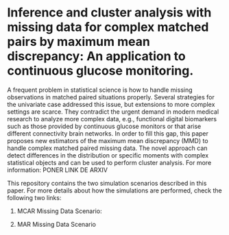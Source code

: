 # Inference and cluster analysis with missing data for complex matched pairs by maximum mean discrepancy: An application to continuous glucose monitoring.

A frequent problem in statistical science is how to handle missing observations in matched paired situations properly. Several strategies for the univariate case addressed this issue, but extensions to more complex settings are scarce. They contradict the urgent demand in modern medical research to analyze more complex data, e.g., functional digital biomarkers such as those provided by continuous glucose monitors or that arise different connectivity brain networks. In order to fill this gap, this paper proposes new estimators of the maximum mean discrepancy (MMD) to handle complex matched paired missing data. The novel approach can detect differences in the distribution or specific moments with complex statistical objects and can be used to perform cluster analysis. 
For more information: PONER LINK DE ARXIV

This repository contains the two simulation scenarios described in this paper. 
For more details about how the simulations are performed, check the following two links: 

1. MCAR Missing Data Scenario: 

2. MAR Missing Data Scenario

